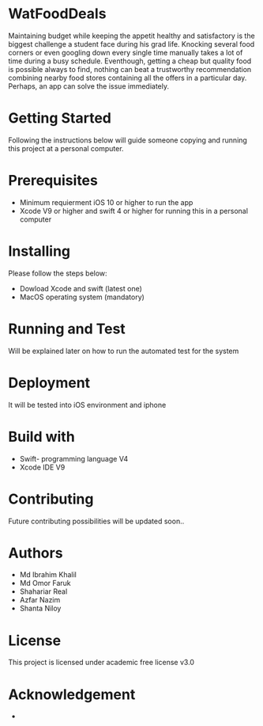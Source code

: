 # WatFoodDeals

Maintaining budget while keeping the appetit healthy and satisfactory is the biggest challenge a student face during his grad life.
Knocking several food corners or even googling down every single time manually takes a lot of time during a busy schedule. 
Eventhough, getting a cheap but quality food is possible always to find, nothing can beat a trustworthy recommendation combining 
nearby food stores containing all the offers in a particular day. Perhaps, an app can solve the issue immediately.

# Getting Started

Following the instructions below will guide someone copying and running this project at a personal computer. 

# Prerequisites


*  Minimum requierment iOS 10 or higher to run the app 
*  Xcode V9 or higher and swift 4 or higher for running this in a personal computer

# Installing

Please follow the steps below:

*  Dowload Xcode and swift (latest one)
*  MacOS operating system (mandatory)

# Running and Test

Will be explained later on how to run the automated test for the system


# Deployment

It will be tested into iOS environment and iphone

# Build with

*  Swift- programming language V4
*  Xcode IDE V9

# Contributing

Future contributing possibilities will be updated soon..

# Authors

*  Md Ibrahim Khalil
*  Md Omor Faruk
*  Shahariar Real
*  Azfar Nazim
*  Shanta Niloy

# License

This project is licensed under academic free license v3.0

# Acknowledgement

*  












